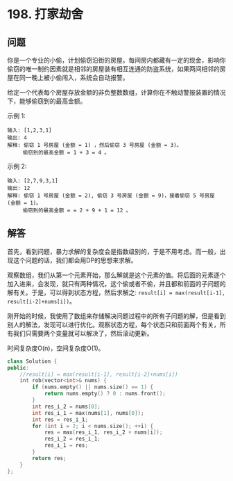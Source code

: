 # 198. 打家劫舍

## 问题

你是一个专业的小偷，计划偷窃沿街的房屋。每间房内都藏有一定的现金，影响你偷窃的唯一制约因素就是相邻的房屋装有相互连通的防盗系统，如果两间相邻的房屋在同一晚上被小偷闯入，系统会自动报警。

给定一个代表每个房屋存放金额的非负整数数组，计算你在不触动警报装置的情况下，能够偷窃到的最高金额。

示例 1:
```
输入: [1,2,3,1]
输出: 4
解释: 偷窃 1 号房屋 (金额 = 1) ，然后偷窃 3 号房屋 (金额 = 3)。
     偷窃到的最高金额 = 1 + 3 = 4 。
```

示例 2:
```
输入: [2,7,9,3,1]
输出: 12
解释: 偷窃 1 号房屋 (金额 = 2), 偷窃 3 号房屋 (金额 = 9)，接着偷窃 5 号房屋 (金额 = 1)。
     偷窃到的最高金额 = = 2 + 9 + 1 = 12 。
```

## 解答
首先，看到问题，暴力求解的复杂度会是指数级别的，于是不用考虑。而一般，出现这个问题的话，我们都会用DP的思想来求解。

观察数组，我们从第一个元素开始，那么解就是这个元素的值。将后面的元素逐个加入进来，会发现，就只有两种情况，这个偷或者不偷，并且都和前面的子问题的解有关。于是，可以得到状态方程，然后求解之:
`result[i] = max(result[i-1], result[i-2]+nums[i])`。

刚开始的时候，我使用了数组来存储解决问题过程中的所有子问题的解，但是看到别人的解法，发现可以进行优化。观察状态方程，每个状态只和前面两个有关，所有我们只需要两个变量就可以解决了，然后滚动更新。

时间复杂度O(n)，空间复杂度O(1)。

```C++
class Solution {
public:
    //result[i] = max(result[i-1], result[i-2]+nums[i])
    int rob(vector<int>& nums) {
        if (nums.empty() || nums.size() == 1) {
            return nums.empty() ? 0 : nums.front();
        }
        int res_i_2 = nums[0];
        int res_i_1 = max(nums[1], nums[0]);
        int res = res_i_1;
        for (int i = 2; i < nums.size(); ++i) {
            res = max(res_i_1, res_i_2 + nums[i]);
            res_i_2 = res_i_1;
            res_i_1 = res;
        }
        return res;
    }
};
```